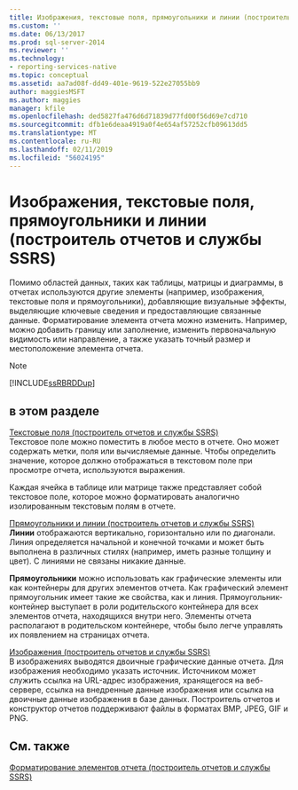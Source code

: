 ```yaml
---
title: Изображения, текстовые поля, прямоугольники и линии (построитель отчетов и службы SSRS) | Документы Майкрософт
ms.custom: ''
ms.date: 06/13/2017
ms.prod: sql-server-2014
ms.reviewer: ''
ms.technology:
- reporting-services-native
ms.topic: conceptual
ms.assetid: aa7ad08f-dd49-401e-9619-522e27055bb9
author: maggiesMSFT
ms.author: maggies
manager: kfile
ms.openlocfilehash: ded5827fa476d6d71839d77fd00f56d69e7cd710
ms.sourcegitcommit: dfb1e6deaa4919a0f4e654af57252cfb09613dd5
ms.translationtype: MT
ms.contentlocale: ru-RU
ms.lasthandoff: 02/11/2019
ms.locfileid: "56024195"
---
```

# <a name="images-text-boxes-rectangles-and-lines-report-builder-and-ssrs"></a>Изображения, текстовые поля, прямоугольники и линии (построитель отчетов и службы SSRS)
  Помимо областей данных, таких как таблицы, матрицы и диаграммы, в отчетах используются другие элементы (например, изображения, текстовые поля и прямоугольники), добавляющие визуальные эффекты, выделяющие ключевые сведения и предоставляющие связанные данные. Форматирование элемента отчета можно изменить. Например, можно добавить границу или заполнение, изменить первоначальную видимость или направление, а также указать точный размер и местоположение элемента отчета.  
  
> [!NOTE]  
>  [!INCLUDE[ssRBRDDup](../../includes/ssrbrddup-md.md)]  
  
## <a name="in-this-section"></a>в этом разделе  
 [Текстовые поля (построитель отчетов и службы SSRS)](text-boxes-report-builder-and-ssrs.md)  
 Текстовое поле можно поместить в любое место в отчете. Оно может содержать метки, поля или вычисляемые данные. Чтобы определить значение, которое должно отображаться в текстовом поле при просмотре отчета, используются выражения.  
  
 Каждая ячейка в таблице или матрице также представляет собой текстовое поле, которое можно форматировать аналогично изолированным текстовым полям в отчете.  
  
 [Прямоугольники и линии (построитель отчетов и службы SSRS)](rectangles-and-lines-report-builder-and-ssrs.md)  
 **Линии** отображаются вертикально, горизонтально или по диагонали. Линия определяется начальной и конечной точками и может быть выполнена в различных стилях (например, иметь разные толщину и цвет). С линиями не связаны никакие данные.  
  
 **Прямоугольники** можно использовать как графические элементы или как контейнеры для других элементов отчета. Как графический элемент прямоугольник имеет такие же свойства, как и линия. Прямоугольник-контейнер выступает в роли родительского контейнера для всех элементов отчета, находящихся внутри него. Элементы отчета располагают в родительском контейнере, чтобы было легче управлять их появлением на страницах отчета.  
  
 [Изображения (построитель отчетов и службы SSRS)](images-report-builder-and-ssrs.md)  
 В изображениях выводятся двоичные графические данные отчета. Для изображения необходимо указать источник. Источником может служить ссылка на URL-адрес изображения, хранящегося на веб-сервере, ссылка на внедренные данные изображения или ссылка на двоичные данные изображения в базе данных. Построитель отчетов и конструктор отчетов поддерживают файлы в форматах BMP, JPEG, GIF и PNG.  
  
## <a name="see-also"></a>См. также  
 [Форматирование элементов отчета (построитель отчетов и службы SSRS)](formatting-report-items-report-builder-and-ssrs.md)  
  
  
